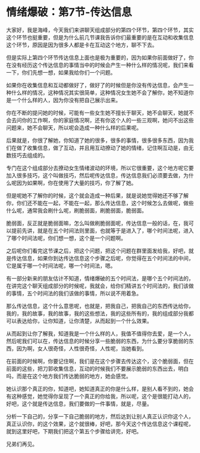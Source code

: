 # 情绪爆破：第7节-传达信息

大家好，我是海峰，今天我们来讲聊天组成部分的第四个环节，第四个环节，其实这个环节也挺重要，但是为什么前几节课我告诉你们最重要的是在互动和收集信息这个环节，原因是因为很多人都是卡在互动这个地方，聊不下去。

但是实际上第四个环节传达信息上面也是极为重要的，因为如果你前面做好了，你在没有经历这个传达信息的事情当中的时候会产生一种什么样的情况呢，我们来看一下，你们先想一想，如果我给你们一个问题。

如果你在收集信息和互动都做好了，做好了的时候但是你没有传达信息，会产生一种什么样的情况，这种情况其实很简单，这种情况女生她不会了解你，她不知道你是一个什么样的人，因为你没有把自己展示出来。

你在不断的提问她的时候，可能有一些女生她不擅长于聊天，她不会聊天，她就不会去问你的工作啊，你的家庭情况啊，还有你这个人的一些三观啊，她问不出这些问题来，她不会聊天，所以呢会造成一种什么样的后果呢。

后果就是，你很了解她，你知道了她的很多，很多的事情，很多很多东西，因为我们在做了收集信息，做了互动，并且用互动撩动了她的情绪，记住啊互动是，由无数技巧去组成的。

专门在这个组成部分去撩动女生情绪波动的环境，所以它很重要，这个地方呢它要加入很多技巧，这个叫做技巧，然后呢传达信息，传达信息我们必须要去做，为什么呢因为如果啊，你在使用了大量的技巧，你了解了她。

但是呢她不了解你的时候，这个就会造成一种后果，就是说她觉得她还不够了解你，你们还不能在一起，不能在一起，那么传达信息，这个时候怎么去做呢，做些什么呢，通常我会刷什么呢，刷脆弱面，刷脆弱面，脆弱面。

脆弱面，反正就是脆弱面嘛，怎么叫做刷脆弱面呢，传达信息一般的话，在，我可以提前先讲，就是在五个时间法则里面，也就等于是进入了，哪个时间法呢，进入了哪个时间法呢，你们想一想，这个是一个问题啊。

之后呢你们看完这节课之后，把这个问题，把这个问题在群里面发给我，好吧，就是传达信息，如果你到达传达信息这个步骤之后呢，你觉得在五个时间法的中间，它是属于哪一个时间法呢，哪一个时间法，嗯。

有一部分新来的朋友估计不知道，情绪爆破的五个时间法，是哪个五个时间法的，在讲完这个聊天组成部分的时候呢，我就会，给你们精讲五个时间法的，我们该做的事情，五个时间法的我们该做的事情，所以说不用着急。

那么传达信息，这个什么意思呢，也就是，把我自己，把我自己的东西传达给你，我的，我的故事，我的故事，我的这些想法，我的这些所有的，我的组成部分我都可以表达给你，让你知道，让你清楚，从而起到一个什么效果。

从而起到让你了解我，知道我是一个什么样的人，我值不值得你去爱，是一个人，然后呢我们可以在，传达信息的时候分享一些脆弱的东西，为什么要分享脆弱的东西，因为啊，女人很奇怪，人性很奇怪，人性呢，当她看到。

在前面的时候啊，你要记住啊，我们是在这个步骤去传达这个，这个脆弱面，但在前面的这些，把刀郭收集信息，互动的时候我们不要展示脆弱的东西出去，明白吗，而是在这个地方我们传达脆弱的地方，她会感觉。

她认识那个真正的你，知道吧，她知道真正的你是什么样，是别人看不到的，她会有这种感觉，她觉得你呈现了一个真正的你给我，所以呢，这个是很能打动人的，好吧，这个就是传达信息，我们要做的一件事情，就是，尽量。

分析一下自己的，分享一下自己脆弱的地方，然后达到让别人真正认识你这个人，真正认识你，的这个效果，这个就很棒，好吧，那今天这个传达信息这个课程呢，就到这里好吧，下期我们把这个第五个步骤给讲完，好吧。

兄弟们再见。